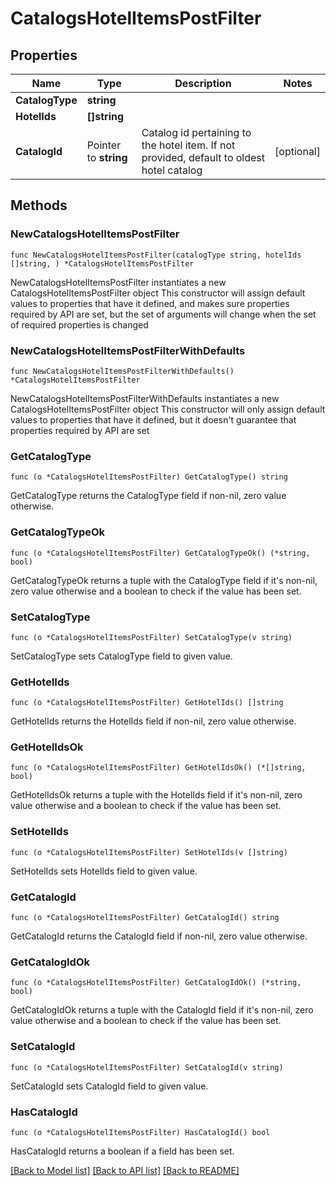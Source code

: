 # CatalogsHotelItemsPostFilter

## Properties

Name | Type | Description | Notes
------------ | ------------- | ------------- | -------------
**CatalogType** | **string** |  | 
**HotelIds** | **[]string** |  | 
**CatalogId** | Pointer to **string** | Catalog id pertaining to the hotel item. If not provided, default to oldest hotel catalog | [optional] 

## Methods

### NewCatalogsHotelItemsPostFilter

`func NewCatalogsHotelItemsPostFilter(catalogType string, hotelIds []string, ) *CatalogsHotelItemsPostFilter`

NewCatalogsHotelItemsPostFilter instantiates a new CatalogsHotelItemsPostFilter object
This constructor will assign default values to properties that have it defined,
and makes sure properties required by API are set, but the set of arguments
will change when the set of required properties is changed

### NewCatalogsHotelItemsPostFilterWithDefaults

`func NewCatalogsHotelItemsPostFilterWithDefaults() *CatalogsHotelItemsPostFilter`

NewCatalogsHotelItemsPostFilterWithDefaults instantiates a new CatalogsHotelItemsPostFilter object
This constructor will only assign default values to properties that have it defined,
but it doesn't guarantee that properties required by API are set

### GetCatalogType

`func (o *CatalogsHotelItemsPostFilter) GetCatalogType() string`

GetCatalogType returns the CatalogType field if non-nil, zero value otherwise.

### GetCatalogTypeOk

`func (o *CatalogsHotelItemsPostFilter) GetCatalogTypeOk() (*string, bool)`

GetCatalogTypeOk returns a tuple with the CatalogType field if it's non-nil, zero value otherwise
and a boolean to check if the value has been set.

### SetCatalogType

`func (o *CatalogsHotelItemsPostFilter) SetCatalogType(v string)`

SetCatalogType sets CatalogType field to given value.


### GetHotelIds

`func (o *CatalogsHotelItemsPostFilter) GetHotelIds() []string`

GetHotelIds returns the HotelIds field if non-nil, zero value otherwise.

### GetHotelIdsOk

`func (o *CatalogsHotelItemsPostFilter) GetHotelIdsOk() (*[]string, bool)`

GetHotelIdsOk returns a tuple with the HotelIds field if it's non-nil, zero value otherwise
and a boolean to check if the value has been set.

### SetHotelIds

`func (o *CatalogsHotelItemsPostFilter) SetHotelIds(v []string)`

SetHotelIds sets HotelIds field to given value.


### GetCatalogId

`func (o *CatalogsHotelItemsPostFilter) GetCatalogId() string`

GetCatalogId returns the CatalogId field if non-nil, zero value otherwise.

### GetCatalogIdOk

`func (o *CatalogsHotelItemsPostFilter) GetCatalogIdOk() (*string, bool)`

GetCatalogIdOk returns a tuple with the CatalogId field if it's non-nil, zero value otherwise
and a boolean to check if the value has been set.

### SetCatalogId

`func (o *CatalogsHotelItemsPostFilter) SetCatalogId(v string)`

SetCatalogId sets CatalogId field to given value.

### HasCatalogId

`func (o *CatalogsHotelItemsPostFilter) HasCatalogId() bool`

HasCatalogId returns a boolean if a field has been set.


[[Back to Model list]](../README.md#documentation-for-models) [[Back to API list]](../README.md#documentation-for-api-endpoints) [[Back to README]](../README.md)


